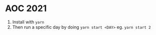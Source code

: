 # AOC 2021

1. Install with `yarn`
2. Then run a specific day by doing `yarn start <DAY>` eg. `yarn start 2`
